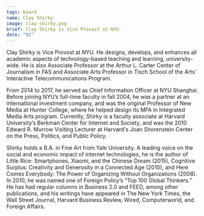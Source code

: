 ```yaml
---
tags: board
name: Clay Shirky
image: clay-shirky.png
brief: Clay Shirky is Vice Provost at NYU.
date: "02"
---
```


Clay Shirky is Vice Provost at NYU. He designs, develops, and enhances all academic aspects of technology-based teaching and learning, university-wide. He is also Associate Professor at the Arthur L. Carter Center of Journalism in FAS and Associate Arts Professor in Tisch School of the Arts’ Interactive Telecommunications Program.

From 2014 to 2017, he served as Chief Information Officer at NYU Shanghai. Before joining NYU’s full-time faculty in fall 2004, he was a partner at an international investment company, and was the original Professor of New Media at Hunter College, where he helped design its MFA in Integrated Media Arts program. Currently, Shirky is a faculty associate at Harvard University’s Berkman Center for Internet and Society, and was the 2010 Edward R. Murrow Visiting Lecturer at Harvard's Joan Shorenstein Center on the Press, Politics, and Public Policy.

Shirky holds a B.A. in Fine Art from Yale University. A leading voice on the social and economic impact of internet technologies, he is the author of Little Rice: Smartphones, Xiaomi, and the Chinese Dream (2015), Cognitive Surplus: Creativity and Generosity in a Connected Age (2010), and Here Comes Everybody: The Power of Organizing Without Organizations (2008). In 2010, he was named one of Foreign Policy’s “Top 100 Global Thinkers.” He has had regular columns in Business 2.0 and FEED, among other publications, and his writings have appeared in The New York Times, the Wall Street Journal, Harvard Business Review, Wired, Computerworld, and Foreign Affairs.
